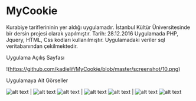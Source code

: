 # MyCookie
Kurabiye tariflerininin yer aldığı uygulamadır. İstanbul Kültür Üniversitesinde bir dersin projesi olarak yapılmıştır.  Tarih: 28.12.2016
Uygulamada PHP, Jquery, HTML, Css kodları kullanılmıştır.
Uygulamadaki veriler sql veritabanından çekilmektedir.

Uygulama Açılış Sayfası 

!(https://github.com/kadielif/MyCookie/blob/master/screenshot/10.png)



Uygulamaya Ait Görseller 

![alt text](https://github.com/kadielif/MyCookie/blob/master/screenshot/1.png=100x20) | ![alt text](https://github.com/kadielif/MyCookie/blob/master/screenshot/2.png)
![alt text](https://github.com/kadielif/MyCookie/blob/master/screenshot/3.png) | ![alt text](https://github.com/kadielif/MyCookie/blob/master/screenshot/4.png)
![alt text](https://github.com/kadielif/MyCookie/blob/master/screenshot/5.png) | ![alt text](https://github.com/kadielif/MyCookie/blob/master/screenshot/6.png) 
![alt text](https://github.com/kadielif/MyCookie/blob/master/screenshot/7.png)
